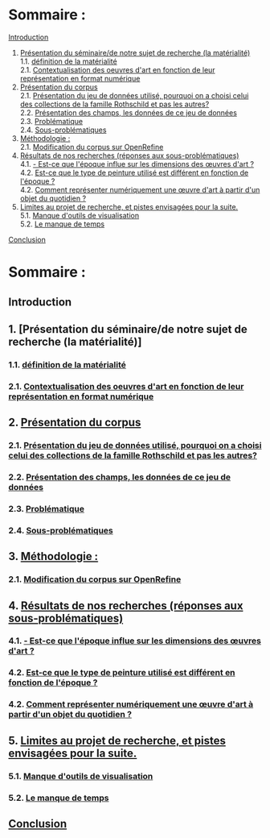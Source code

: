 # Sommaire :
[Introduction](#introduction)<br>
1. [Présentation du séminaire/de notre sujet de recherche (la matérialité)](#paragraph1) <br>
    1.1. [définition de la matérialité ](#subparagraph1) <br>
    2.1. [Contextualisation des oeuvres d'art en fonction de leur représentation en format numérique](#subparagraph2) <br>
2. [Présentation du corpus](#paragraph2) <br>
    2.1. [Présentation du jeu de données utilisé, pourquoi on a choisi celui des collections de la famille Rothschild et pas les autres?](#subparagraph3) <br>
    2.2. [Présentation des champs, les données de ce jeu de données](#subparagraph4) <br>
    2.3. [Problématique](#subparagraph5) <br>
    2.4. [Sous-problématiques](#subparagraph6) <br>
3. [Méthodologie :](#paragraph3)<br>
    2.1. [Modification du corpus sur OpenRefine](#subparagraph7) <br>
4. [Résultats de nos recherches (réponses aux sous-problématiques)](#paragraph4)<br>
    4.1. [- Est-ce que l'époque influe sur les dimensions des œuvres d'art ?](#subparagraph8) <br>
    4.2. [Est-ce que le type de peinture utilisé est différent en fonction de l'époque ?](#subparagraph9) <br>
    4.2. [Comment représenter numériquement une œuvre d'art à partir d'un objet du quotidien ?](#subparagraph10)<br>
5. [Limites au projet de recherche, et pistes envisagées pour la suite.](#paragraph5)<br>
    5.1. [Manque d'outils de visualisation](#subparagraph11) <br>
    5.2. [Le manque de temps](#subparagraph12) <br>
  
[Conclusion](#Conclusion)



# Sommaire :
## Introduction
## 1. [Présentation du séminaire/de notre sujet de recherche (la matérialité)]
###   1.1. [définition de la matérialité ](#subparagraph1)
###   2.1. [Contextualisation des oeuvres d'art en fonction de leur représentation en format numérique](#subparagraph2)
## 2. [Présentation du corpus](#paragraph2)
###    2.1. [Présentation du jeu de données utilisé, pourquoi on a choisi celui des collections de la famille Rothschild et pas les autres?](#subparagraph3)
###    2.2. [Présentation des champs, les données de ce jeu de données](#subparagraph4)
###    2.3. [Problématique](#subparagraph5)
###    2.4. [Sous-problématiques](#subparagraph6)
## 3. [Méthodologie :](#paragraph3)
###    2.1. [Modification du corpus sur OpenRefine](#subparagraph7)
## 4. [Résultats de nos recherches (réponses aux sous-problématiques)](#paragraph4)
###    4.1. [- Est-ce que l'époque influe sur les dimensions des œuvres d'art ?](#subparagraph8)
###    4.2. [Est-ce que le type de peinture utilisé est différent en fonction de l'époque ?](#subparagraph9)
###    4.2. [Comment représenter numériquement une œuvre d'art à partir d'un objet du quotidien ?](#subparagraph10)
## 5. [Limites au projet de recherche, et pistes envisagées pour la suite.](#paragraph5)
###    5.1. [Manque d'outils de visualisation](#subparagraph11)
###    5.2. [Le manque de temps](#subparagraph12)
 
## [Conclusion](#Conclusion)






  

